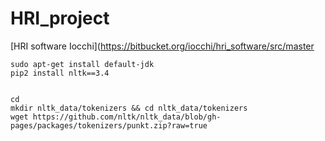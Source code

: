 # HRI_project


[HRI software Iocchi](https://bitbucket.org/iocchi/hri_software/src/master

```
sudo apt-get install default-jdk
pip2 install nltk==3.4

```
```

cd 
mkdir nltk_data/tokenizers && cd nltk_data/tokenizers
wget https://github.com/nltk/nltk_data/blob/gh-pages/packages/tokenizers/punkt.zip?raw=true

```
